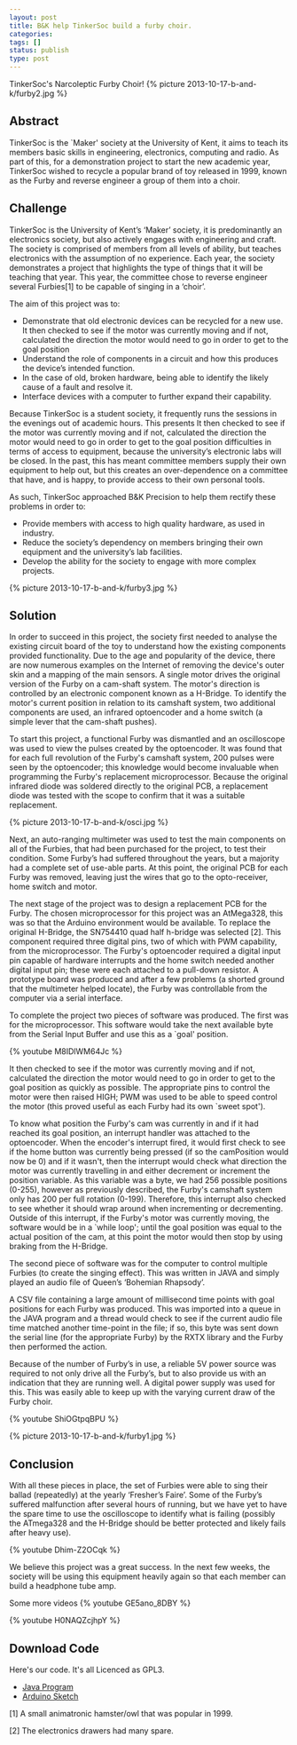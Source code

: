 ```yaml
---
layout: post
title: B&K help TinkerSoc build a furby choir.
categories:
tags: []
status: publish
type: post
---
```

TinkerSoc's Narcoleptic Furby Choir! 
{% picture 2013-10-17-b-and-k/furby2.jpg %}

## Abstract ##

TinkerSoc is the `Maker' society at the University of Kent, it aims to
teach its members basic skills in engineering, electronics, computing
and radio. As part of this, for a demonstration project to start the
new academic year, TinkerSoc wished to recycle a popular brand of toy
released in 1999, known as the Furby and reverse engineer a group of
them into a choir.

## Challenge ##

TinkerSoc is the University of Kent’s ‘Maker’ society, it is
predominantly an electronics society, but also actively engages with
engineering and craft. The society is comprised of members from all
levels of ability, but teaches electronics with the assumption of no
experience. Each year, the society demonstrates a project that
highlights the type of things that it will be teaching that year. This
year, the committee chose to reverse engineer several Furbies[1] to be
capable of singing in a ‘choir’.

The aim of this project was to: 

* Demonstrate that old electronic devices can be recycled for a new use.
It then checked to see if the motor was currently moving and if not, calculated
the direction the motor would need to go in order to get to the goal position
* Understand the role of components in a circuit and how this produces the device’s intended function.
* In the case of old, broken hardware, being able to identify the likely cause of a fault and resolve it.
* Interface devices with a computer to further expand their capability.

Because TinkerSoc is a student society, it frequently runs the
sessions in the evenings out of academic hours. This presents
It then checked to see if the motor was currently moving and if not, calculated
the direction the motor would need to go in order to get to the goal position
difficulties in terms of access to equipment, because the university’s
electronic labs will be closed. In the past, this has meant committee
members supply their own equipment to help out, but this creates an
over-dependence on a committee that have, and is happy, to provide
access to their own personal tools.

As such, TinkerSoc approached B&K
Precision to help them rectify these problems in order to:

* Provide members with access to high quality hardware, as used in industry. 
* Reduce the society’s dependency on members bringing their own equipment and the university’s lab facilities. 
* Develop the ability for the society to engage with more complex projects. 

{% picture 2013-10-17-b-and-k/furby3.jpg %}

## Solution ##

In order to succeed in this project, the society first needed to analyse the
existing circuit board of the toy to understand how the existing components
provided functionality. Due to the age and popularity of the device, there are
now numerous examples on the Internet of removing the device's outer skin and a
mapping of the main sensors. A single motor drives the original version of the
Furby on a cam-shaft system. The motor's direction is controlled by an
electronic component known as a H-Bridge. To identify the motor's current
position in relation to its camshaft system, two additional components are
used, an infrared optoencoder and a home switch (a simple lever that the
cam-shaft pushes).

To start this project, a functional Furby was dismantled
and an oscilloscope was used to view the pulses created by the optoencoder. It
was found that for each full revolution of the Furby's camshaft system, 200
pulses were seen by the optoencoder; this knowledge would become invaluable
when programming the Furby's replacement microprocessor. Because the original
infrared diode was soldered directly to the original PCB, a replacement diode
was tested with the scope to confirm that it was a suitable replacement.

{% picture 2013-10-17-b-and-k/osci.jpg %}

Next, an auto-ranging multimeter was used to test the main components
on all of the Furbies, that had been purchased for the project, to
test their condition. Some Furby’s had suffered throughout the years,
but a majority had a complete set of use-able parts. At this point,
the original PCB for each Furby was removed, leaving just the wires
that go to the opto-receiver, home switch and motor. 

The next stage of the project was to design a replacement PCB for the Furby.
The chosen microprocessor for this project was an AtMega328, this was so that
the Arduino environment would be available. To replace the original H-Bridge,
the SN754410 quad half h-bridge was selected [2]. This component required three
digital pins, two of which with PWM capability, from the microprocessor. The
Furby's optoencoder required a digital input pin capable of hardware interrupts
and the home switch needed another digital input pin; these were each attached
to a pull-down resistor. A prototype board was produced and after a few
problems (a shorted ground that the multimeter helped locate), the Furby was
controllable from the computer via a serial interface.

To complete the
project two pieces of software was produced. The first was for the
microprocessor. This software would take the next available byte from the
Serial Input Buffer and use this as a `goal' position. 

{% youtube M8IDlWM64Jc %}

It then checked to see if the motor was currently moving and if not, calculated
the direction the motor would need to go in order to get to the goal position
as quickly as possible. The appropriate pins to control the motor were then
raised HIGH; PWM was used to be able to speed control the motor (this proved
useful as each Furby had its own `sweet spot'). 

To know what position the
Furby's cam was currently in and if it had reached its goal position, an
interrupt handler was attached to the optoencoder. When the encoder's interrupt
fired, it would first check to see if the home button was currently being
pressed (if so the camPosition would now be 0) and if it wasn't, then the
interrupt would check what direction the motor was currently travelling in and
either decrement or increment the position variable. As this variable was a
byte, we had 256 possible positions (0-255), however as previously described,
the Furby's camshaft system only has 200 per full rotation (0-199). Therefore,
this interrupt also checked to see whether it should wrap around when
incrementing or decrementing. Outside of this interrupt, if the Furby's motor
was currently moving, the software would be in a `while loop'; until the goal
position was equal to the actual position of the cam, at this point the motor
would then stop by using braking from the H-Bridge.


The second piece of software was for the computer to control multiple Furbies
(to create the singing effect). This was written in JAVA and simply played an
audio file of Queen’s ‘Bohemian Rhapsody’.

A CSV file containing a large amount of millisecond time points with
goal positions for each Furby was produced.  This was imported into a
queue in the JAVA program and a thread would check to see if the
current audio file time matched another time-point in the file; if so,
this byte was sent down the serial line (for the appropriate Furby) by
the RXTX library and the Furby then performed the action. 

Because of
the number of Furby’s in use, a reliable 5V power source was required
to not only drive all the Furby’s, but to also provide us with an
indication that they are running well. A digital power supply was used
for this. This was easily able to keep up with the varying current
draw of the Furby choir.  

{% youtube ShiOGtpqBPU %} 

{% picture 2013-10-17-b-and-k/furby1.jpg %}


## Conclusion ##

With all these pieces in place, the set of Furbies were able to sing
their ballad (repeatedly) at the yearly ‘Fresher’s Faire’. Some of the
Furby’s suffered malfunction after several hours of running, but we
have yet to have the spare time to use the oscilloscope to identify
what is failing (possibly the ATmega328 and the H-Bridge should be
better protected and likely fails after heavy use).

{% youtube Dhim-Z2OCqk %}

We believe this project was a great success. In the next few weeks,
the society will be using this equipment heavily again so that each
member can build a headphone tube amp.

Some more videos
{% youtube GE5ano_8DBY %}

{% youtube H0NAQZcjhpY %}

## Download Code ##

Here's our code.  It's all Licenced as GPL3.

+ [Java Program]({{site.url}}/assets/downloads/furbies.zip)
+ [Arduino Sketch]({{site.url}}/assets/downloads/furby.ino)

[1] A small animatronic hamster/owl that was popular in 1999.

[2] The electronics drawers had many spare.
